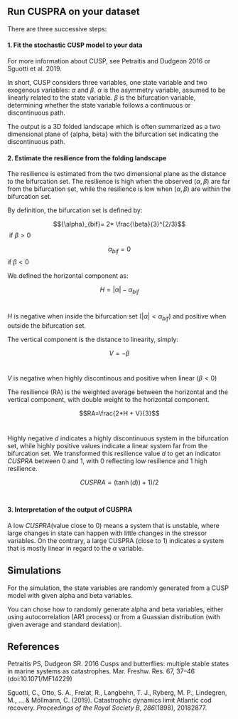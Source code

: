 ## Run CUSPRA on your dataset

There are three successive steps:

#### 1. **Fit the stochastic CUSP model to your data**

For more information about CUSP, see Petraitis and Dudgeon 2016 or Sguotti et al. 2019.

In short, CUSP considers three variables, one state variable and two exogenous variables: $\alpha$​ and $\beta$​. $\alpha$​ is the asymmetry variable, assumed to be linearly related to the state variable. $\beta$​ is the bifurcation variable, determining whether the state variable follows a continuous or discontinuous path.

The output is a 3D folded landscape which is often summarized as a two dimensional plane of {alpha, beta} with the bifurcation set indicating the discontinuous path.

#### 2. Estimate the resilience from the folding landscape

The resilience is estimated from the two dimensional plane as the distance to the bifurcation set. The resilience is high when the observed $(\alpha, \beta)$ are far from the bifurcation set, while the resilience is low when $(\alpha, \beta)$​ are within the bifurcation set.



By definition, the bifurcation set is defined by:

$${\alpha}_{bif}= 2* \frac{\beta}{3}^{2/3}$$​ 	if $\beta >0$​

$${\alpha}_{bif}=0$$​ 					if $\beta <0$​



We defined the horizontal component​​ as:

$$H= \lvert\alpha\rvert-{\alpha}_{bif}$$​​​

$H$ is negative when inside the bifurcation set ($\lvert\alpha\rvert <{\alpha}_{bif}$​) and positive when outside the bifurcation set.



The vertical component is the distance to linearity, simply:   

$$V= -\beta$$​​

$V$​​ is negative when highly discontinous and positive when linear ($\beta<0$​)

The resilience (RA) is the weighted average between the horizontal and the vertical component, with double weight to the horizontal component. 

$$RA=\frac{2*H + V}{3}$$​​

Highly negative $d$ indicates a highly discontinuous system in the bifurcation set, while highly positive values indicate a linear system far from the bifurcation set. We transformed this resilience value $d$ to get an indicator $CUSPRA$ between 0 and 1, with 0 reflecting low resilience and 1 high resilience. 

$$CUSPRA = (\tanh(d))+1)/2$$​​​​​​



#### 3. Interpretation of the output of CUSPRA

A low $CUSPRA$​​​ (value close to 0) means a system that is unstable, where large changes in state can happen with little changes in the stressor variables. On the contrary, a large CUSPRA (close to 1) indicates a system that is mostly linear in regard to the $\alpha$​ variable.



## Simulations

For the simulation, the state variables are randomly generated from a CUSP model with given alpha and beta variables.

You can chose how to randomly generate alpha and beta variables, either using autocorrelation (AR1 process) or from a Guassian distribution (with given average and standard deviation). 



## References

Petraitis PS, Dudgeon SR. 2016 Cusps and butterflies: multiple stable states in marine systems as catastrophes. Mar. Freshw. Res. 67, 37–46 (doi:10.1071/MF14229)

Sguotti, C., Otto, S. A., Frelat, R.,  Langbehn, T. J., Ryberg, M. P., Lindegren, M., ... & Möllmann, C.  (2019). Catastrophic dynamics limit Atlantic cod recovery. *Proceedings of the Royal Society B*, *286*(1898), 20182877.
